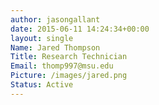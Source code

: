 ```yaml
---
author: jasongallant
date: 2015-06-11 14:24:34+00:00
layout: single
Name: Jared Thompson
Title: Research Technician
Email: thomp997@msu.edu
Picture: /images/jared.png
Status: Active
---
```

